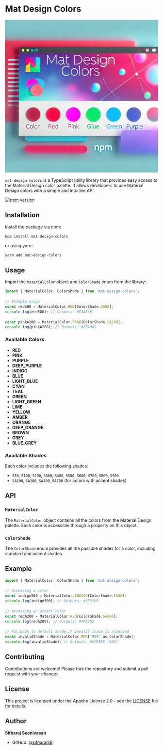 
# Mat Design Colors

![Mat Design Colors](./header_img.webp)

`mat-design-colors` is a TypeScript utility library that provides easy access to the Material Design color palette. It allows developers to use Material Design colors with a simple and intuitive API.

[![npm version](https://badge.fury.io/js/mat-design-colors.svg)](https://www.npmjs.com/package/mat-design-colors)

## Installation

Install the package via npm:

```bash
npm install mat-design-colors
```

or using yarn:

```bash
yarn add mat-design-colors
```

## Usage

Import the `MaterialColor` object and `ColorShade` enum from the library:

```typescript
import { MaterialColor, ColorShade } from 'mat-design-colors';

// Example usage
const red500 = MaterialColor.RED[ColorShade.S500];
console.log(red500); // Outputs: #F44336

const pinkA200 = MaterialColor.PINK[ColorShade.SA200];
console.log(pinkA200); // Outputs: #FF4081
```

### Available Colors

- **RED**
- **PINK**
- **PURPLE**
- **DEEP_PURPLE**
- **INDIGO**
- **BLUE**
- **LIGHT_BLUE**
- **CYAN**
- **TEAL**
- **GREEN**
- **LIGHT_GREEN**
- **LIME**
- **YELLOW**
- **AMBER**
- **ORANGE**
- **DEEP_ORANGE**
- **BROWN**
- **GREY**
- **BLUE_GREY**

### Available Shades

Each color includes the following shades:

- `S50`, `S100`, `S200`, `S300`, `S400`, `S500`, `S600`, `S700`, `S800`, `S900`
- `SA100`, `SA200`, `SA400`, `SA700` (for colors with accent shades)

## API

### `MaterialColor`

The `MaterialColor` object contains all the colors from the Material Design palette. Each color is accessible through a property on this object.

### `ColorShade`

The `ColorShade` enum provides all the possible shades for a color, including standard and accent shades.

## Example

```typescript
import { MaterialColor, ColorShade } from 'mat-design-colors';

// Accessing a color
const indigo500 = MaterialColor.INDIGO[ColorShade.S500];
console.log(indigo500); // Outputs: #3F51B5

// Accessing an accent color
const redA200 = MaterialColor.RED[ColorShade.SA200];
console.log(redA200); // Outputs: #FF5252

// Fallback to default shade if invalid shade is accessed
const invalidShade = MaterialColor.RED['999' as ColorShade];
console.log(invalidShade); // Outputs: #FFEBEE (S50)
```

## Contributing

Contributions are welcome! Please fork the repository and submit a pull request with your changes.

## License

This project is licensed under the Apache License 2.0 - see the [LICENSE](LICENSE) file for details.

## Author

**Sitharaj Seenivasan**

- GitHub: [@sitharaj88](https://github.com/sitharaj88)
